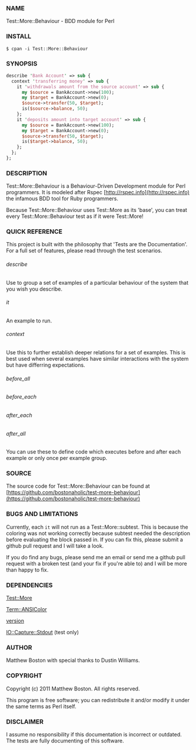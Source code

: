 ### NAME ###

Test::More::Behaviour - BDD module for Perl

### INSTALL ###

```
$ cpan -i Test::More::Behaviour
```

### SYNOPSIS ###

``` perl
describe 'Bank Account' => sub {
  context 'transferring money' => sub {
    it 'withdrawals amount from the source account' => sub {
      my $source = BankAccount->new(100);
      my $target = BankAccount->new(0);
      $source->transfer(50, $target);
      is($source->balance, 50);
    };
    it 'deposits amount into target account' => sub {
      my $source = BankAccount->new(100);
      my $target = BankAccount->new(0);
      $source->transfer(50, $target);
      is($target->balance, 50);
    };
  };
};
```

### DESCRIPTION ###

Test::More::Behaviour is a Behaviour-Driven Development module for Perl programmers.  It is modeled after Rspec [http://rspec.info](http://rspec.info) the infamous BDD tool for Ruby programmers.

Because Test::More::Behaviour uses Test::More as its 'base', you can treat every Test::More::Behaviour test as if it were Test::More!

### QUICK REFERENCE ###

This project is built with the philosophy that 'Tests are the Documentation'.  For a full set of features, please read through the test scenarios.

###### describe ######

Use to group a set of examples of a particular behaviour of the system that you wish you describe.

###### it ######

An example to run.

###### context ######

Use this to further establish deeper relations for a set of examples.  This is best used when several examples have similar interactions with the system but have differring expectations.

###### before_all ######

###### before_each ######

###### after_each ######

###### after_all ######

You can use these to define code which executes before and after each example or only once per example group.

### SOURCE ###

The source code for Test::More::Behaviour can be found at [https://github.com/bostonaholic/test-more-behaviour](https://github.com/bostonaholic/test-more-behaviour)

### BUGS AND LIMITATIONS ###

Currently, each `it` will not run as a Test::More::subtest.  This is because the coloring was not working correctly because subtest needed the description before evaluating the block passed in.  If you can fix this, please submit a github pull request and I will take a look.

If you do find any bugs, please send me an email or send me a github pull request with a broken test (and your fix if you're able to) and I will be more than happy to fix.

### DEPENDENCIES ###

[Test::More](http://search.cpan.org/~mschwern/Test-Simple-0.98/lib/Test/More.pm)

[Term::ANSIColor](http://search.cpan.org/~rra/Term-ANSIColor-3.01/ANSIColor.pm)

[version](http://search.cpan.org/~jpeacock/version-0.93/lib/version.pod)

[IO::Capture::Stdout](http://search.cpan.org/~reynolds/IO-Capture-0.05/lib/IO/Capture/Stdout.pm) (test only)

### AUTHOR ###

Matthew Boston <matthew DOT boston AT gmail DOT com> with special thanks to Dustin Williams.

### COPYRIGHT ###

Copyright (c) 2011 Matthew Boston.  All rights reserved.

This program is free software; you can redistribute it and/or modify
it under the same terms as Perl itself.

### DISCLAIMER ###

I assume no responsibility if this documentation is incorrect or outdated.  The tests are fully documenting of this software.
